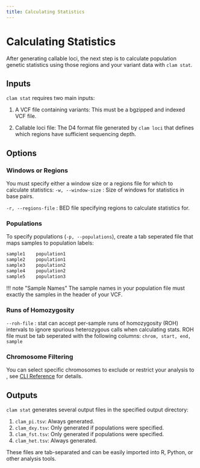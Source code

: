 ```yaml
---
title: Calculating Statistics
---
```

# Calculating Statistics


After generating callable loci, the next step is to calculate population genetic statistics using those regions and your variant data with `clam stat`.

## Inputs
`clam stat` requires two main inputs:

1. A VCF file containing variants: This must be a bgzipped and indexed VCF file.

2. Callable loci file: The D4 format file generated by `clam loci` that defines which regions have sufficient sequencing depth.

## Options
### Windows or Regions
You must specify either a window size or a regions file for which to calculate statistics:
`-w, --window-size`
:   Size of windows for statistics in base pairs.

`-r, --regions-file`
:   BED file specifying regions to calculate statistics for.

### Populations
To specify populations (`-p, --populations`), create a tab seperated file that maps samples to population labels:

```bash
sample1    population1
sample2    population1
sample3    population2
sample4    population2
sample5    population3
```

!!! note "Sample Names"
    The sample names in your population file must exactly the samples in the header of your VCF.


### Runs of Homozygosity
`--roh-file`
:   stat can accept per-sample runs of homozygosity (ROH) intervals to ignore spurious heterozygous calls when calculating stats.
    ROH file must be tab seperated with the following columns: `chrom, start, end, sample`

### Chromosome Filtering
You can select specific chromosomes to exclude or restrict your analysis to , see [CLI Reference](../cli_reference.md) for details.

## Outputs
`clam stat` generates several output files in the specified output directory:
1. `clam_pi.tsv`: Always generated.
2. `clam_dxy.tsv`: Only generated if populations were specified.
3. `clam_fst.tsv`: Only generated if populations were specified.
4. `clam_het.tsv`: Always generated.

These files are tab-separated and can be easily imported into R, Python, or other analysis tools.